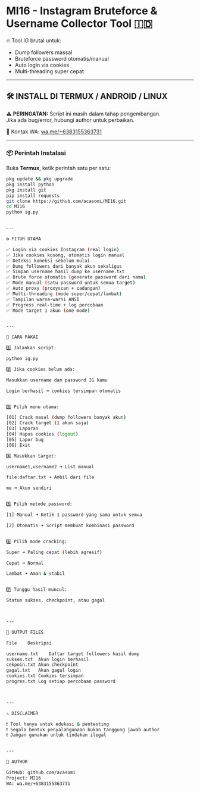 
# MI16 - Instagram Bruteforce & Username Collector Tool 🇮🇩

🔥 Tool IG brutal untuk:
- Dump followers massal
- Bruteforce password otomatis/manual
- Auto login via cookies
- Multi-threading super cepat

---

## 🛠️ INSTALL DI TERMUX / ANDROID / LINUX

⚠️ **PERINGATAN:**
Script ini masih dalam tahap pengembangan.  
Jika ada bug/error, hubungi author untuk perbaikan.

📲 Kontak WA: [wa.me/+6383155363731](https://wa.me/+6383155363731)

---

### 📦 Perintah Instalasi

Buka **Termux**, ketik perintah satu per satu:

```bash
pkg update && pkg upgrade
pkg install python
pkg install git
pip install requests
git clone https://github.com/acasomi/MI16.git
cd MI16
python ig.py


---

⚙️ FITUR UTAMA

✅ Login via cookies Instagram (real login)
✅ Jika cookies kosong, otomatis login manual
✅ Deteksi koneksi sebelum mulai
✅ Dump followers dari banyak akun sekaligus
✅ Simpan username hasil dump ke username.txt
✅ Brute force otomatis (generate password dari nama)
✅ Mode manual (satu password untuk semua target)
✅ Auto proxy (proxyscan + cadangan)
✅ Multi-threading (mode super/cepat/lambat)
✅ Tampilan warna-warni ANSI
✅ Progress real-time + log percobaan
✅ Mode target 1 akun (one mode)


---

🧠 CARA PAKAI

1️⃣ Jalankan script:

python ig.py

2️⃣ Jika cookies belum ada:

Masukkan username dan password IG kamu

Login berhasil ➜ cookies tersimpan otomatis


3️⃣ Pilih menu utama:

[01] Crack masal (dump followers banyak akun)
[02] Crack target (1 akun saja)
[03] Laporan
[04] Hapus cookies (logout)
[05] Lapor bug
[06] Exit

4️⃣ Masukkan target:

username1,username2 ➜ List manual

file:daftar.txt ➜ Ambil dari file

me ➜ Akun sendiri


5️⃣ Pilih metode password:

[1] Manual ➜ Ketik 1 password yang sama untuk semua

[2] Otomatis ➜ Script membuat kombinasi password


6️⃣ Pilih mode cracking:

Super ➜ Paling cepat (lebih agresif)

Cepat ➜ Normal

Lambat ➜ Aman & stabil


7️⃣ Tunggu hasil muncul:

Status sukses, checkpoint, atau gagal



---

📂 OUTPUT FILES

File	Deskripsi

username.txt	Daftar target followers hasil dump
sukses.txt	Akun login berhasil
cekpoin.txt	Akun checkpoint
gagal.txt	Akun gagal login
cookies.txt	Cookies tersimpan
progres.txt	Log setiap percobaan password



---

⚠️ DISCLAIMER

❗ Tool hanya untuk edukasi & pentesting
❗ Segala bentuk penyalahgunaan bukan tanggung jawab author
❗ Jangan gunakan untuk tindakan ilegal


---

👑 AUTHOR

GitHub: github.com/acasomi
Project: MI16
WA: wa.me/+6383155363731


